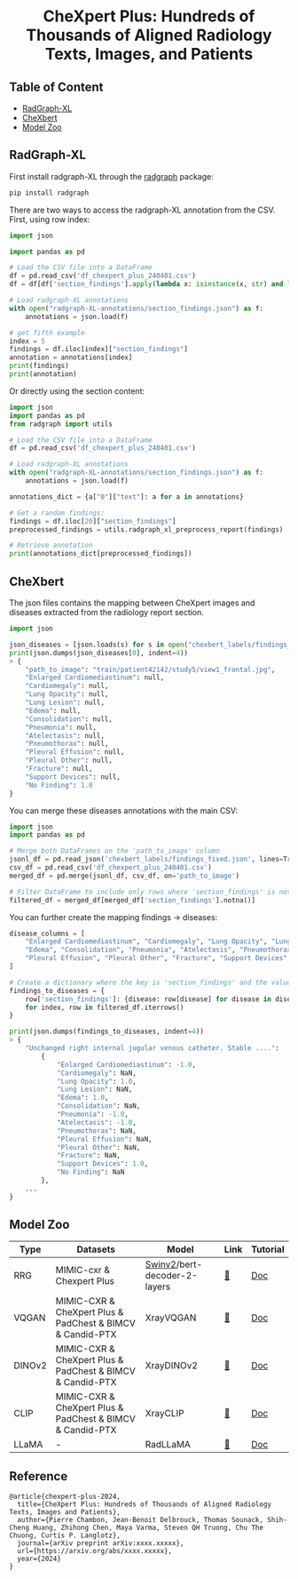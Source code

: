 <div align="center">
<h1>
CheXpert Plus: Hundreds of Thousands of Aligned Radiology Texts, Images, and Patients
</h1>
</div>

## Table of Content

- [RadGraph-XL](#RadGraph-XL)
- [CheXbert](#chexbert)
- [Model Zoo](#model-zoo)

## RadGraph-XL

First install radgraph-XL through the [radgraph](https://pypi.org/project/radgraph/) package:

```bash
pip install radgraph
```

There are two ways to access the radgraph-XL annotation from the CSV. First, using row index:

```python
import json

import pandas as pd

# Load the CSV file into a DataFrame
df = pd.read_csv('df_chexpert_plus_240401.csv')
df = df[df['section_findings'].apply(lambda x: isinstance(x, str) and len(x.split()) >= 2)]

# Load radgraph-XL annotations
with open("radgraph-XL-annotations/section_findings.json") as f:
    annotations = json.load(f)

# get fifth example
index = 5
findings = df.iloc[index]["section_findings"]
annotation = annotations[index]
print(findings)
print(annotation)
```

Or directly using the section content:

```python
import json
import pandas as pd
from radgraph import utils

# Load the CSV file into a DataFrame
df = pd.read_csv('df_chexpert_plus_240401.csv')

# Load radgraph-XL annotations
with open("radgraph-XL-annotations/section_findings.json") as f:
    annotations = json.load(f)

annotations_dict = {a["0"]["text"]: a for a in annotations}

# Get a random findings:
findings = df.iloc[20]["section_findings"]
preprocessed_findings = utils.radgraph_xl_preprocess_report(findings)

# Retrieve annotation
print(annotations_dict[preprocessed_findings])
```

## CheXbert

The json files contains the mapping between CheXpert images and diseases extracted from the radiology report section.

```python
import json

json_diseases = [json.loads(s) for s in open("chexbert_labels/findings_fixed.json").readlines()]
print(json.dumps(json_diseases[0], indent=4))
> {
    "path_to_image": "train/patient42142/study5/view1_frontal.jpg",
    "Enlarged Cardiomediastinum": null,
    "Cardiomegaly": null,
    "Lung Opacity": null,
    "Lung Lesion": null,
    "Edema": null,
    "Consolidation": null,
    "Pneumonia": null,
    "Atelectasis": null,
    "Pneumothorax": null,
    "Pleural Effusion": null,
    "Pleural Other": null,
    "Fracture": null,
    "Support Devices": null,
    "No Finding": 1.0
}
```

You can merge these diseases annotations with the main CSV:

```python
import json
import pandas as pd

# Merge both DataFrames on the 'path_to_image' column
jsonl_df = pd.read_json('chexbert_labels/findings_fixed.json', lines=True)
csv_df = pd.read_csv('df_chexpert_plus_240401.csv')
merged_df = pd.merge(jsonl_df, csv_df, on='path_to_image')

# Filter DataFrame to include only rows where 'section_findings' is not null
filtered_df = merged_df[merged_df['section_findings'].notna()]
```

You can further create the mapping findings -> diseases:

```python
disease_columns = [
    "Enlarged Cardiomediastinum", "Cardiomegaly", "Lung Opacity", "Lung Lesion",
    "Edema", "Consolidation", "Pneumonia", "Atelectasis", "Pneumothorax",
    "Pleural Effusion", "Pleural Other", "Fracture", "Support Devices", "No Finding"
]

# Create a dictionary where the key is 'section_findings' and the value is mapping diseases
findings_to_diseases = {
    row['section_findings']: {disease: row[disease] for disease in disease_columns}
    for index, row in filtered_df.iterrows()
}

print(json.dumps(findings_to_diseases, indent=4))
> {
    "Unchanged right internal jugular venous catheter. Stable ....":
        {
            "Enlarged Cardiomediastinum": -1.0,
            "Cardiomegaly": NaN,
            "Lung Opacity": 1.0,
            "Lung Lesion": NaN,
            "Edema": 1.0,
            "Consolidation": NaN,
            "Pneumonia": -1.0,
            "Atelectasis": -1.0,
            "Pneumothorax": NaN,
            "Pleural Effusion": NaN,
            "Pleural Other": NaN,
            "Fracture": NaN,
            "Support Devices": 1.0,
            "No Finding": NaN
        },
    ...
}
```

## Model Zoo

| Type   | Datasets                                                  | Model                                                                                                                 | Link                                                                            | Tutorial                                                                                             |
|--------|-----------------------------------------------------------|-----------------------------------------------------------------------------------------------------------------------|---------------------------------------------------------------------------------|------------------------------------------------------------------------------------------------------|
| RRG    | MIMIC-cxr & Chexpert Plus                                 | [Swinv2](https://huggingface.co/docs/transformers/en/model_doc/swinv2#transformers.Swinv2Model)/bert-decoder-2-layers | [🤗](tutorials/RRG/INDEX.md)                                                    | [Doc](tutorials/RRG/INDEX.md)                                                                        
| VQGAN  | MIMIC-CXR & CheXpert Plus & PadChest & BIMCV & Candid-PTX | XrayVQGAN                                                                                                             | [🤗](https://huggingface.co/StanfordAIMI/XrayVQGAN)                             | [Doc](https://github.com/CompVis/taming-transformers/blob/master/scripts/reconstruction_usage.ipynb) | 
| DINOv2 | MIMIC-CXR & CheXpert Plus & PadChest & BIMCV & Candid-PTX | XrayDINOv2                                                                                                            | [🤗](https://huggingface.co/StanfordAIMI/dinov2-base-xray-224)                  | [Doc](https://huggingface.co/docs/transformers/model_doc/dinov2)                                     |
| CLIP   | MIMIC-CXR & CheXpert Plus & PadChest & BIMCV & Candid-PTX | XrayCLIP                                                                                                              | [🤗](https://huggingface.co/StanfordAIMI/XrayCLIP__vit-b-16__laion2b-s34b-b88k) | [Doc](https://huggingface.co/docs/transformers/model_doc/clip)                                       |
| LLaMA  | -                                                         | RadLLaMA                                                                                                              | [🤗](https://huggingface.co/StanfordAIMI/RadLLaMA-7b)                           | [Doc](tutorials/radllama/README.md)                                                                  | 

## Reference

```
@article{chexpert-plus-2024,
  title={CheXpert Plus: Hundreds of Thousands of Aligned Radiology Texts, Images and Patients},
  author={Pierre Chambon, Jean-Benoit Delbrouck, Thomas Sounack, Shih-Cheng Huang, Zhihong Chen, Maya Varma, Steven QH Truong, Chu The Chuong, Curtis P. Langlotz},
  journal={arXiv preprint arXiv:xxxx.xxxxx},
  url={https://arxiv.org/abs/xxxx.xxxxx},
  year={2024}
}
```
